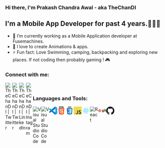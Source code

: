 ### Hi there, I'm Prakash Chandra Awal - aka TheChanDI

## I'm a Mobile App Developer for past 4 years.🧑🏻‍💻

- 🌱 I’m currently working as a Mobile Application developer at Fusemachines.
- 📱 I love to create Animations & apps.
- ⚡ Fun fact: Love Swimming, camping, backpacking and exploring new places. If not coding then probably gaming ! 🎮

### Connect with me:

[<img align="left" alt="TheChanDI | Twitter" width="22px" src="https://cdn.jsdelivr.net/npm/simple-icons@v3/icons/facebook.svg" />][facebook]
[<img align="left" alt="TheChanDI | Twitter" width="22px" src="https://cdn.jsdelivr.net/npm/simple-icons@v3/icons/twitter.svg" />][twitter]
[<img align="left" alt="TheChanDI | LinkedIn" width="22px" src="https://cdn.jsdelivr.net/npm/simple-icons@v3/icons/linkedin.svg" />][linkedin]
[<img align="left" alt="TheChanDI | Instagram" width="22px" src="https://cdn.jsdelivr.net/npm/simple-icons@v3/icons/instagram.svg" />][instagram]

<br />

### Languages and Tools:

[<img align="left" alt="Visual Studio Code" width="26px" src="https://w7.pngwing.com/pngs/505/718/png-transparent-xcode-macos-bigsur-icon-thumbnail.png" />][xcode]
[<img align="left" alt="Visual Studio Code" width="26px" src="https://ih0.redbubble.net/image.415946483.7473/flat,1000x1000,075,f.u1.jpg" />][swift]
[<img align="left" alt="Visual Studio Code" width="26px" src="https://raw.githubusercontent.com/github/explore/80688e429a7d4ef2fca1e82350fe8e3517d3494d/topics/visual-studio-code/visual-studio-code.png" />][vs]
[<img align="left" alt="HTML5" width="26px" src="https://raw.githubusercontent.com/github/explore/80688e429a7d4ef2fca1e82350fe8e3517d3494d/topics/html/html.png" />][html]
[<img align="left" alt="CSS3" width="26px" src="https://raw.githubusercontent.com/github/explore/80688e429a7d4ef2fca1e82350fe8e3517d3494d/topics/css/css.png" />][css]
[<img align="left" alt="JavaScript" width="26px" src="https://raw.githubusercontent.com/github/explore/80688e429a7d4ef2fca1e82350fe8e3517d3494d/topics/javascript/javascript.png" />][js]
[<img align="left" alt="React" width="26px" src="https://raw.githubusercontent.com/github/explore/80688e429a7d4ef2fca1e82350fe8e3517d3494d/topics/react/react.png" />][reactnative]
[<img align="left" alt="React" width="26px" src="https://w7.pngwing.com/pngs/174/620/png-transparent-arduino-hd-logo.png" />][arduino]
[<img align="left" alt="Git" width="26px" src="https://raw.githubusercontent.com/github/explore/80688e429a7d4ef2fca1e82350fe8e3517d3494d/topics/git/git.png" />][git]
[<img align="left" alt="GitHub" width="26px" src="https://raw.githubusercontent.com/github/explore/78df643247d429f6cc873026c0622819ad797942/topics/github/github.png" />][github]

<br />
<br />

[facebook]: https://www.facebook.com/prakash.awal/
[twitter]: https://twitter.com/The_Chandi
[instagram]: https://www.instagram.com/prakashch_awal/
[linkedin]: https://www.linkedin.com/in/prakash-chandra-awal-b95aa9165/
[reactnative]: https://reactnative.dev/
[js]: https://developer.mozilla.org/en-US/docs/Web/JavaScript
[css]: https://www.w3.org/Style/CSS/Overview.en.html
[html]: https://html.com/
[xcode]: https://developer.apple.com/xcode/
[swift]: https://developer.apple.com/swift/
[git]: https://git-scm.com/
[github]: https://en.wikipedia.org/wiki/GitHub
[ekbana]: https://ekbana.com/
[vs]: https://visualstudio.microsoft.com/
[arduino]: https://www.arduino.cc/
